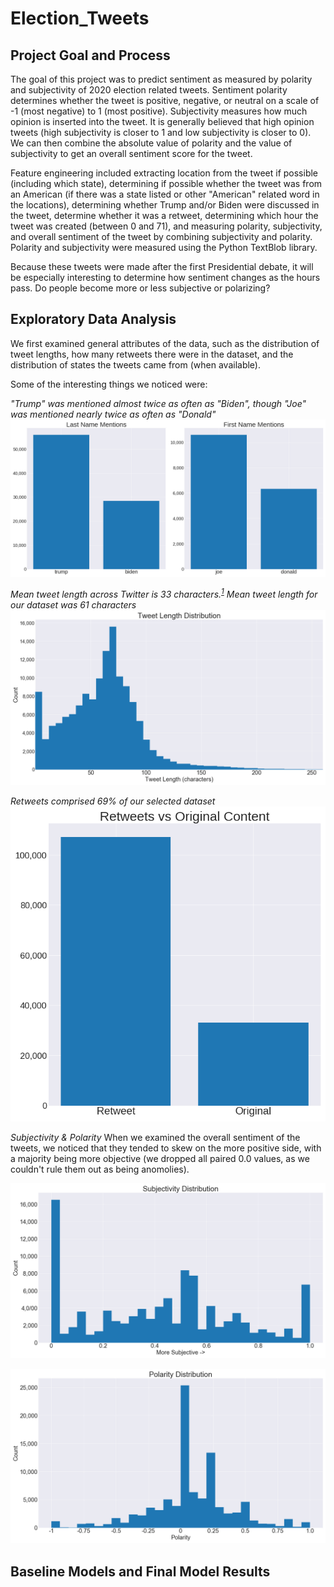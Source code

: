 # Election_Tweets

## Project Goal and Process

The goal of this project was to predict sentiment as measured by polarity and subjectivity of 2020 election related tweets. Sentiment polarity determines whether the tweet is positive, negative, or neutral on a scale of -1 (most negative) to 1 (most positive). Subjectivity measures how much opinion is inserted into the tweet. It is generally believed that high opinion tweets (high subjectivity is closer to 1 and low subjectivity is closer to 0). We can then combine the absolute value of polarity and the value of subjectivity to get an overall sentiment score for the tweet.

Feature engineering included extracting location from the tweet if possible (including which state), determining if possible whether the tweet was from an American (if there was a state listed or other "American" related word in the locations), determining whether Trump and/or Biden were discussed in the tweet, determine whether it was a retweet, determining which hour the tweet was created (between 0 and 71), and measuring polarity, subjectivity, and overall sentiment of the tweet by combining subjectivity and polarity. Polarity and subjectivity were measured using the Python TextBlob library.

Because these tweets were made after the first Presidential debate, it will be especially interesting to determine how sentiment changes as the hours pass. Do people become more or less subjective or polarizing?

## Exploratory Data Analysis

We first examined general attributes of the data, such as the distribution of tweet lengths, how many retweets there were in the dataset, and the distribution of states the tweets came from (when available).

Some of the interesting things we noticed were:

*_"Trump" was mentioned almost twice as often as "Biden", though "Joe" was mentioned nearly twice as often as "Donald"_*
![Name mentions](/images/name_mentions.png)

*_Mean tweet length across Twitter is 33 characters.<sup>[1](https://slate.com/technology/2018/10/twitter-tweet-character-limits-280-140-effect.html)</sup> Mean tweet length for our dataset was 61 characters_*
![Tweet length distribution](/images/tweet_len_dist.png)

*_Retweets comprised 69% of our selected dataset_*
![Retweets vs original content](/images/retweets.png)

*_Subjectivity & Polarity_*
When we examined the overall sentiment of the tweets, we noticed that they tended to skew on the more positive side, with a majority being more objective (we dropped all paired 0.0 values, as we couldn't rule them out as being anomolies).

![Retweets vs original content](/images/subj_dist.png)

![Retweets vs original content](/images/polarity_dist.png)

## Baseline Models and Final Model Results



